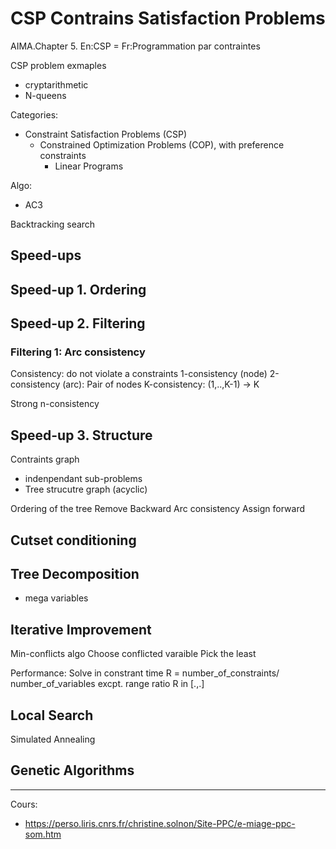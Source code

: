 # CSP Contrains Satisfaction Problems

AIMA.Chapter 5.
En:CSP = Fr:Programmation par contraintes

CSP problem exmaples
* cryptarithmetic
* N-queens


Categories:
* Constraint Satisfaction Problems (CSP)
    * Constrained Optimization Problems (COP), with preference constraints
        * Linear Programs


Algo:

* AC3

Backtracking search
## Speed-ups

## Speed-up 1. Ordering

## Speed-up 2. Filtering

### Filtering 1: Arc consistency
Consistency: do not violate a constraints
1-consistency (node)
2-consistency (arc): Pair of nodes
K-consistency: (1,..,K-1) -> K

Strong n-consistency


## Speed-up 3. Structure

Contraints graph
- indenpendant sub-problems
- Tree strucutre graph (acyclic)

Ordering of the tree
Remove Backward Arc consistency
Assign forward


## Cutset conditioning


## Tree Decomposition
- mega variables

## Iterative Improvement

Min-conflicts algo
Choose conflicted varaible
Pick the least

Performance:
Solve in constrant time
R = number_of_constraints/ number_of_variables
excpt. range ratio R in [.,.]



## Local Search
Simulated Annealing

## Genetic Algorithms


---
Cours:
* https://perso.liris.cnrs.fr/christine.solnon/Site-PPC/e-miage-ppc-som.htm